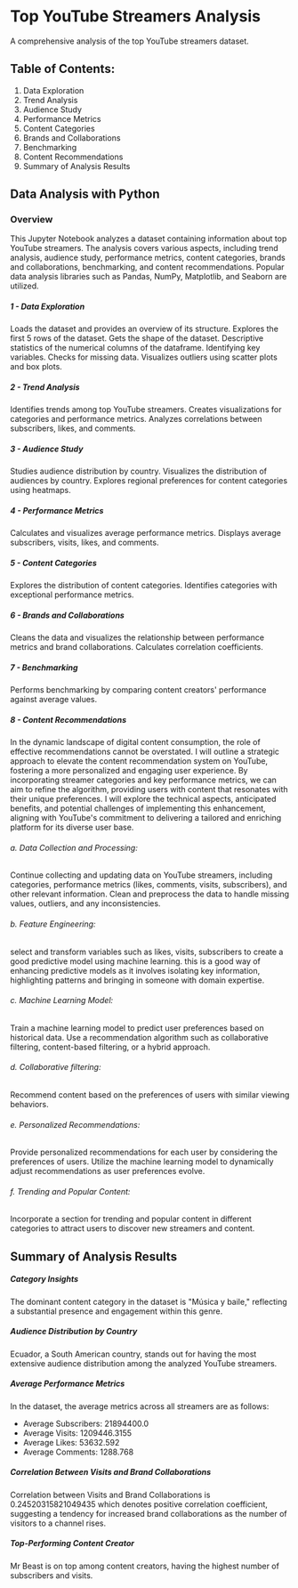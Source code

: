 # Top YouTube Streamers Analysis
A comprehensive analysis of the top YouTube streamers dataset.

## Table of Contents:

1. Data Exploration
2. Trend Analysis
3. Audience Study
4. Performance Metrics
5. Content Categories
6. Brands and Collaborations
7. Benchmarking
8. Content Recommendations
9. Summary of Analysis Results

## Data Analysis with Python

### Overview
This Jupyter Notebook analyzes a dataset containing information about top YouTube streamers. The analysis covers various aspects, including trend analysis, audience study, performance metrics, content categories, brands and collaborations, benchmarking, and content recommendations. Popular data analysis libraries such as Pandas, NumPy, Matplotlib, and Seaborn are utilized.

##### 1 - Data Exploration

Loads the dataset and provides an overview of its structure.
Explores the first 5 rows of the dataset.
Gets the shape of the dataset.
Descriptive statistics of the numerical columns of the dataframe.
Identifying key variables.
Checks for missing data.
Visualizes outliers using scatter plots and box plots.

##### 2 - Trend Analysis

Identifies trends among top YouTube streamers.
Creates visualizations for categories and performance metrics.
Analyzes correlations between subscribers, likes, and comments.

##### 3 - Audience Study

Studies audience distribution by country.
Visualizes the distribution of audiences by country.
Explores regional preferences for content categories using heatmaps.

##### 4 - Performance Metrics

Calculates and visualizes average performance metrics.
Displays average subscribers, visits, likes, and comments.

##### 5 - Content Categories

Explores the distribution of content categories.
Identifies categories with exceptional performance metrics.

##### 6 - Brands and Collaborations

Cleans the data and visualizes the relationship between performance metrics and brand collaborations.
Calculates correlation coefficients.

##### 7 - Benchmarking

Performs benchmarking by comparing content creators' performance against average values.

##### 8 - Content Recommendations

In the dynamic landscape of digital content consumption, the role of effective recommendations cannot be overstated. I will outline a strategic approach to elevate the content recommendation system on YouTube, fostering a more personalized and engaging user experience. By incorporating streamer categories and key performance metrics, we can aim to refine the algorithm, providing users with content that resonates with their unique preferences. I will explore the technical aspects, anticipated benefits, and potential challenges of implementing this enhancement, aligning with YouTube's commitment to delivering a tailored and enriching platform for its diverse user base.

###### a. Data Collection and Processing:
Continue collecting and updating data on YouTube streamers, including categories, performance metrics (likes, comments, visits, subscribers), and other relevant information.
Clean and preprocess the data to handle missing values, outliers, and any inconsistencies.

###### b. Feature Engineering:
select and transform variables such as likes, visits, subscribers to create a good predictive model using machine learning. this is a good way of enhancing predictive models as it involves isolating key information, highlighting patterns and bringing in someone with domain expertise.

###### c. Machine Learning Model:
Train a machine learning model to predict user preferences based on historical data. Use a recommendation algorithm such as collaborative filtering, content-based filtering, or a hybrid approach.

###### d. Collaborative filtering:
Recommend content based on the preferences of users with similar viewing behaviors.

###### e. Personalized Recommendations:
Provide personalized recommendations for each user by considering the preferences of users.
Utilize the machine learning model to dynamically adjust recommendations as user preferences evolve.

###### f. Trending and Popular Content:
Incorporate a section for trending and popular content in different categories to attract users to discover new streamers and content.


## Summary of Analysis Results

##### Category Insights
The dominant content category in the dataset is "Música y baile," reflecting a substantial presence and engagement within this genre.

##### Audience Distribution by Country
Ecuador, a South American country, stands out for having the most extensive audience distribution among the analyzed YouTube streamers.

##### Average Performance Metrics
In the dataset, the average metrics across all streamers are as follows:

- Average Subscribers: 21894400.0
- Average Visits: 1209446.3155
- Average Likes: 53632.592
- Average Comments: 1288.768

##### Correlation Between Visits and Brand Collaborations
Correlation between Visits and Brand Collaborations is 0.24520315821049435 which denotes positive correlation coefficient, suggesting a tendency for increased brand collaborations as the number of visitors to a channel rises.

##### Top-Performing Content Creator
Mr Beast is on top among content creators, having the highest number of subscribers and visits.
